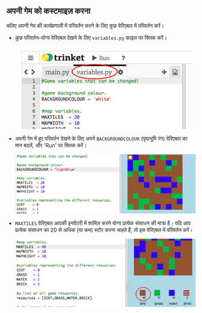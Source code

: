 ## अपनी गेम को कस्टमाइज़ करना

चलिए अपनी गेम की कार्यप्रणाली में परिवर्तन करने के लिए कुछ वेरिएबल में परिवर्तन करें।

+ कुछ परिवर्तन-योग्य वेरिएबल देखने के लिए `variables.py` फाइल पर क्लिक करें।

    ![screenshot](images/craft-variables.png)

+ अपनी गेम में हुए परिवर्तन देखने के लिए अपने `BACKGROUNDCOLOUR` (पृष्ठभूमि रंग) वेरिएबल का मान बदलें, और 'Run' पर क्लिक करें।

    ![screenshot](images/craft-background.png)

+ `MAXTILES` वेरिएबल आपकी इनवेंटरी में शामिल करने योग्य प्रत्येक संसाधन की मात्रा है। यदि आप प्रत्येक संसाधन का 20 से अधिक (या कम) स्टोर करना चाहते हैं, तो इस वेरिएबल में परिवर्तन करें।

    ![screenshot](images/craft-maxtiles.png)

